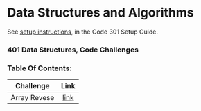 # Data Structures and Algorithms

See [setup instructions](https://codefellows.github.io/setup-guide/code-301/3-code-challenges), in the Code 301 Setup Guide.

### 401 Data Structures, Code Challenges

### Table Of Contents:

|   Challenge   |                                    Link                                                                                        |
| :-----------: | :----------------------------------------------------------------------------------------------------------------------------: |
|  Array Revese |[link](https://github.com/bahazghayar/data-structures-and-algorithms/tree/main/javascript/code-challenges/arrayReverse)         |

